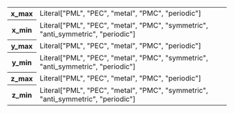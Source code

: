 <table>
  <tr>
    <th>x_max</th>
    <td>Literal["PML", "PEC", "metal", "PMC", "periodic"]</td>
  </tr>
  <tr>
    <th>x_min</th>
    <td>Literal["PML", "PEC", "metal", "PMC", "symmetric", "anti_symmetric", "periodic"]</td>
  </tr>
  <tr>
    <th>y_max</th>
    <td>Literal["PML", "PEC", "metal", "PMC", "periodic"]</td>
  </tr>
  <tr>
    <th>y_min</th>
    <td>Literal["PML", "PEC", "metal", "PMC", "symmetric", "anti_symmetric", "periodic"]</td>
  </tr>
  <tr>
    <th>z_max</th>
    <td>Literal["PML", "PEC", "metal", "PMC", "periodic"]</td>
  </tr>
  <tr>
    <th>z_min</th>
    <td>Literal["PML", "PEC", "metal", "PMC", "symmetric", "anti_symmetric", "periodic"]</td>
  </tr>
</table>

